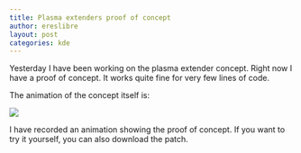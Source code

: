 ```yaml
---
title: Plasma extenders proof of concept
author: ereslibre
layout: post
categories: kde
---
```

Yesterday I have been working on the plasma extender concept. Right now I have a proof of concept. It works quite fine for very few lines of code.

The animation of the concept itself is:

![][1]

 [1]: http://media.ereslibre.es/2007/07/plasmaExtenderConcept.gif

I have recorded an animation showing the proof of concept. If you want to try it yourself, you can also download the patch.
